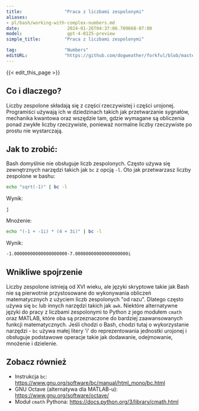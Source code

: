 ```yaml
---
title:                "Praca z liczbami zespolonymi"
aliases:
- pl/bash/working-with-complex-numbers.md
date:                  2024-01-26T04:37:06.709668-07:00
model:                 gpt-4-0125-preview
simple_title:         "Praca z liczbami zespolonymi"

tag:                  "Numbers"
editURL:              "https://github.com/dogweather/forkful/blob/master/content/pl/bash/working-with-complex-numbers.md"
---
```


{{< edit_this_page >}}

## Co i dlaczego?
Liczby zespolone składają się z części rzeczywistej i części urojonej. Programiści używają ich w dziedzinach takich jak przetwarzanie sygnałów, mechanika kwantowa oraz wszędzie tam, gdzie wymagane są obliczenia ponad zwykłe liczby rzeczywiste, ponieważ normalne liczby rzeczywiste po prostu nie wystarczają.

## Jak to zrobić:
Bash domyślnie nie obsługuje liczb zespolonych. Często używa się zewnętrznych narzędzi takich jak `bc` z opcją `-l`. Oto jak przetwarzasz liczby zespolone w bashu:

```bash
echo "sqrt(-1)" | bc -l
```

Wynik:
```bash
j
```

Mnożenie:

```bash
echo "(-1 + -1i) * (4 + 3i)" | bc -l
```

Wynik:
```bash
-1.00000000000000000000-7.00000000000000000000i
```

## Wnikliwe spojrzenie
Liczby zespolone istnieją od XVI wieku, ale języki skryptowe takie jak Bash nie są pierwotnie przystosowane do wykonywania obliczeń matematycznych z użyciem liczb zespolonych "od razu". Dlatego często używa się `bc` lub innych narzędzi takich jak `awk`. Niektóre alternatywne języki do pracy z liczbami zespolonymi to Python z jego modułem `cmath` oraz MATLAB, które oba są przeznaczone do bardziej zaawansowanych funkcji matematycznych. Jeśli chodzi o Bash, chodzi tutaj o wykorzystanie narzędzi - `bc` używa małej litery 'i' do reprezentowania jednostki urojonej i obsługuje podstawowe operacje takie jak dodawanie, odejmowanie, mnożenie i dzielenie.

## Zobacz również
- Instrukcja `bc`: https://www.gnu.org/software/bc/manual/html_mono/bc.html
- GNU Octave (alternatywa dla MATLAB-u): https://www.gnu.org/software/octave/
- Moduł `cmath` Pythona: https://docs.python.org/3/library/cmath.html
